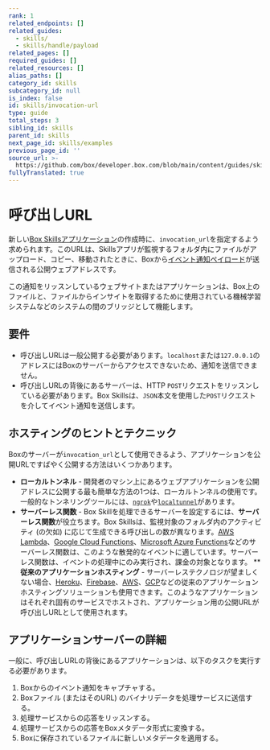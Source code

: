 ```yaml
---
rank: 1
related_endpoints: []
related_guides:
  - skills/
  - skills/handle/payload
related_pages: []
required_guides: []
related_resources: []
alias_paths: []
category_id: skills
subcategory_id: null
is_index: false
id: skills/invocation-url
type: guide
total_steps: 3
sibling_id: skills
parent_id: skills
next_page_id: skills/examples
previous_page_id: ''
source_url: >-
  https://github.com/box/developer.box.com/blob/main/content/guides/skills/invocation-url.md
fullyTranslated: true
---
```

# 呼び出しURL

新しい[Box Skillsアプリケーション](guide://applications/custom-skills)の作成時に、`invocation_url`を指定するよう求められます。このURLは、Skillsアプリが監視するフォルダ内にファイルがアップロード、コピー、移動されたときに、Boxから[イベント通知ペイロード](guide://skills/handle/payload)が送信される公開ウェブアドレスです。

この通知をリッスンしているウェブサイトまたはアプリケーションは、Box上のファイルと、ファイルからインサイトを取得するために使用されている機械学習システムなどのシステムの間のブリッジとして機能します。

## 要件

* 呼び出しURLは一般公開する必要があります。`localhost`または`127.0.0.1`のアドレスにはBoxのサーバーからアクセスできないため、通知を送信できません。
* 呼び出しURLの背後にあるサーバーは、HTTP `POST`リクエストをリッスンしている必要があります。Box Skillsは、`JSON`本文を使用した`POST`リクエストを介してイベント通知を送信します。

## ホスティングのヒントとテクニック

Boxのサーバーが`invocation_url`として使用できるよう、アプリケーションを公開URLですばやく公開する方法はいくつかあります。

* **ローカルトンネル** - 開発者のマシン上にあるウェブアプリケーションを公開アドレスに公開する最も簡単な方法の1つは、ローカルトンネルの使用です。一般的なトンネリングツールには、[`ngrok`](https://ngrok.com)や[`localtunnel`](https://www.npmjs.com/package/localtunnel)があります。
* **サーバーレス関数** - Box Skillを処理できるサーバーを設定するには、**サーバーレス関数**が役立ちます。Box Skillsは、監視対象のフォルダ内のアクティビティ (の欠如) に応じて生成できる呼び出しの数が異なります。[AWS Lambda][aws_lambda]、[Google Cloud Functions][google_functions]、[Microsoft Azure Functions][azure_functions]などのサーバーレス関数は、このような散発的なイベントに適しています。サーバーレス関数は、イベントの処理中にのみ実行され、課金の対象となります。 \*\* **従来のアプリケーションホスティング** - サーバーレステクノロジが望ましくない場合、[Heroku][heroku]、[Firebase][firebase]、[AWS][aws]、[GCP][gcp]などの従来のアプリケーションホスティングソリューションも使用できます。このようなアプリケーションはそれぞれ固有のサービスでホストされ、アプリケーション用の公開URLが呼び出しURLとして使用されます。

## アプリケーションサーバーの詳細

一般に、呼び出しURLの背後にあるアプリケーションは、以下のタスクを実行する必要があります。

1. Boxからのイベント通知をキャプチャする。
2. Boxファイル (またはそのURL) のバイナリデータを処理サービスに送信する。
3. 処理サービスからの応答をリッスンする。
4. 処理サービスからの応答をBoxメタデータ形式に変換する。
5. Boxに保存されているファイルに新しいメタデータを適用する。

[aws_lambda]: https://aws.amazon.com/lambda/

[google_functions]: https://cloud.google.com/functions/

[azure_functions]: https://azure.microsoft.com/en-us/services/functions/

[heroku]: https://www.heroku.com/

[firebase]: https://firebase.google.com/

[aws]: https://aws.amazon.com/

[gcp]: https://cloud.google.com/functions/

